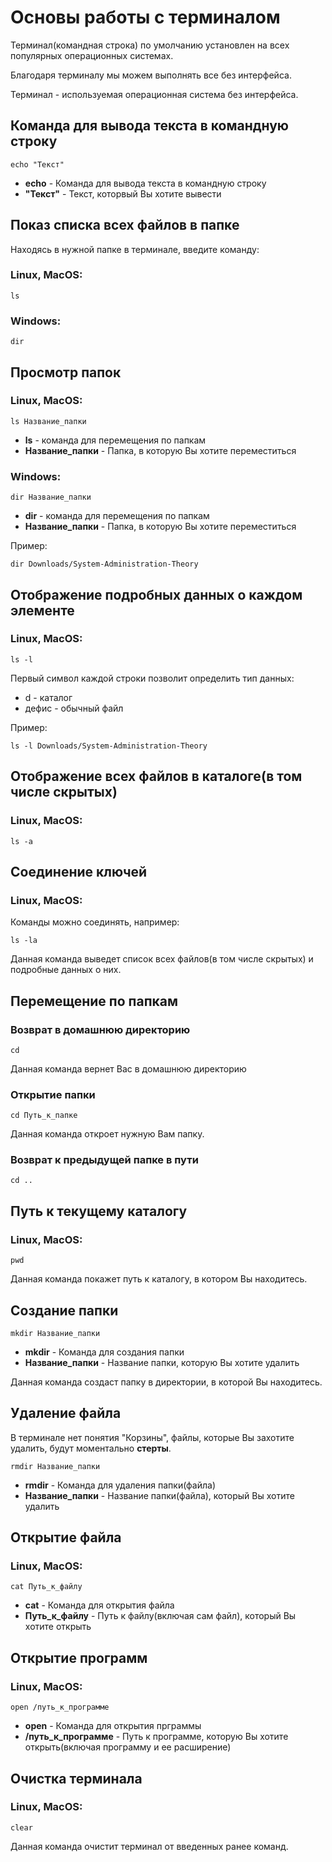 # Основы работы с терминалом
Терминал(командная строка) по умолчанию установлен на всех популярных операционных системах.

Благодаря терминалу мы можем выполнять все без интерфейса.

Терминал - используемая операционная система без интерфейса.

## Команда для вывода текста в командную строку

```
echo "Текст"
```

* **echo** - Команда для вывода текста в командную строку
* **"Текст"** - Текст, которвый Вы хотите вывести

## Показ списка всех файлов в папке
Находясь в нужной папке в терминале, введите команду:

### Linux, MacOS:

```
ls  
```

### Windows:

```
dir
```

## Просмотр папок
### Linux, MacOS:

```
ls Название_папки
```

* **ls** - команда для перемещения по папкам
* **Название_папки** - Папка, в которую Вы хотите переместиться

### Windows:

```
dir Название_папки
```

* **dir** - команда для перемещения по папкам
* **Название_папки** - Папка, в которую Вы хотите переместиться

Пример:

```
dir Downloads/System-Administration-Theory
```

## Отображение подробных данных о каждом элементе
### Linux, MacOS:

```
ls -l
```

Первый символ каждой строки позволит определить тип данных:
* d - каталог
* дефис - обычный файл

Пример:

```
ls -l Downloads/System-Administration-Theory
```
## Отображение всех файлов в каталоге(в том числе скрытых)
### Linux, MacOS:

```
ls -a
```

## Соединение ключей
### Linux, MacOS:
Команды можно соединять, например:

```
ls -la
```

Данная команда выведет список всех файлов(в том числе скрытых) и подробные данных о них.

## Перемещение по папкам
### Возврат в домашнюю директорию

```
cd
```

Данная команда вернет Вас в домашнюю директорию

### Открытие папки

```
cd Путь_к_папке
```

Данная команда откроет нужную Вам папку.

### Возврат к предыдущей папке в пути
```
cd ..
```

## Путь к текущему каталогу
### Linux, MacOS:

```
pwd
```

Данная команда покажет путь к каталогу, в котором Вы находитесь.

## Создание папки

```
mkdir Название_папки
```

* **mkdir** - Команда для создания папки
* **Название_папки** - Название папки, которую Вы хотите удалить

Данная команда создаст папку в директории, в которой Вы находитесь.

## Удаление файла
В терминале нет понятия "Корзины", файлы, которые Вы захотите удалить, будут моментально **стерты**.

```
rmdir Название_папки
```

* **rmdir** - Команда для удаления папки(файла)
* **Название_папки** - Название папки(файла), который Вы хотите удалить

## Открытие файла
### Linux, MacOS:

```
cat Путь_к_файлу
```

* **cat** - Команда для открытия файла
* **Путь_к_файлу** - Путь к файлу(включая сам файл), который Вы хотите открыть

## Открытие программ
### Linux, MacOS:

```
open /путь_к_программе
```

* **open** - Команда для открытия прграммы
* **/путь_к_программе** - Путь к программе, которую Вы хотите открыть(включая программу и ее расширение)

## Очистка терминала
### Linux, MacOS:
```
clear
```

Данная команда очистит терминал от введенных ранее команд.
